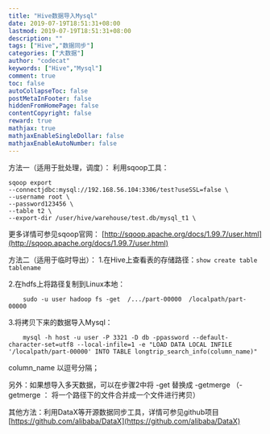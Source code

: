 ```yaml
---
title: "Hive数据导入Mysql"
date: 2019-07-19T18:51:31+08:00
lastmod: 2019-07-19T18:51:31+08:00
description: ""
tags: ["Hive","数据同步"]
categories: ["大数据"]
author: "codecat"
keywords: ["Hive","Mysql"]
comment: true
toc: false
autoCollapseToc: false
postMetaInFooter: false
hiddenFromHomePage: false
contentCopyright: false
reward: true
mathjax: true
mathjaxEnableSingleDollar: false
mathjaxEnableAutoNumber: false
---
```


方法一（适用于批处理，调度）：
利用sqoop工具：

    sqoop export 
    --connectjdbc:mysql://192.168.56.104:3306/test?useSSL=false \
    --username root \
    --password123456 \
    --table t2 \
    --export-dir /user/hive/warehouse/test.db/mysql_t1 \
   更多详情可参见sqoop官网：
   [http://sqoop.apache.org/docs/1.99.7/user.html](http://sqoop.apache.org/docs/1.99.7/user.html)

方法二（适用于临时导出）：
1.在Hive上查看表的存储路径：`show create table tablename`

2.在hdfs上将路径复制到Linux本地：   
```
    sudo -u user hadoop fs -get  /.../part-00000  /localpath/part-00000
```

3.将拷贝下来的数据导入Mysql：    
```
    mysql -h host -u user -P 3321 -D db -ppassword --default-character-set=utf8 --local-infile=1 -e "LOAD DATA LOCAL INFILE '/localpath/part-00000' INTO TABLE longtrip_search_info(column_name)"
```
column_name 以逗号分隔；

另外：如果想导入多天数据，可以在步骤2中将 -get 替换成 -getmerge
         （-getmerge ： 将一个路径下的文件合并成一个文件进行拷贝）
         
   其他方法：利用DataX等开源数据同步工具，详情可参见github项目
   [https://github.com/alibaba/DataX](https://github.com/alibaba/DataX)
   
 
